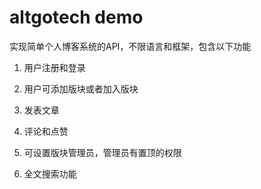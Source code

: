 # altgotech demo

实现简单个人博客系统的API，不限语言和框架，包含以下功能

1. 用户注册和登录

2. 用户可添加版块或者加入版块

3. 发表文章

4. 评论和点赞

5. 可设置版块管理员，管理员有置顶的权限

6. 全文搜索功能